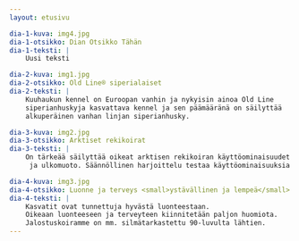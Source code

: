 ```yaml
---
layout: etusivu

dia-1-kuva: img4.jpg
dia-1-otsikko: Dian Otsikko Tähän
dia-1-teksti: |
    Uusi teksti

dia-2-kuva: img1.jpg
dia-2-otsikko: Old Line® siperialaiset
dia-2-teksti: |
    Kuuhaukun kennel on Euroopan vanhin ja nykyisin ainoa Old Line 
    siperianhuskyja kasvattava kennel ja sen päämääränä on säilyttää 
    alkuperäinen vanhan linjan siperianhusky.

dia-3-kuva: img2.jpg
dia-3-otsikko: Arktiset rekikoirat
dia-3-teksti: |
    On tärkeää säilyttää oikeat arktisen rekikoiran käyttöominaisuudet
     ja ulkomuoto. Säännöllinen harjoittelu testaa käyttöominaisuuksia jalostuksessa.

dia-4-kuva: img3.jpg
dia-4-otsikko: Luonne ja terveys <small>ystävällinen ja lempeä</small>
dia-4-teksti: |
    Kasvatit ovat tunnettuja hyvästä luonteestaan. 
    Oikeaan luonteeseen ja terveyteen kiinnitetään paljon huomiota. 
    Jalostuskoiramme on mm. silmätarkastettu 90-luvulta lähtien.
---
```

